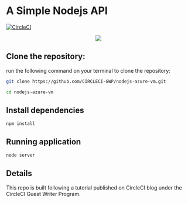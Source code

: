 # A Simple Nodejs API

[![CircleCI](https://circleci.com/gh/CIRCLECI-GWP/nodejs-azure-vm.svg?style=svg)](https://circleci.com/gh/CIRCLECI-GWP/nodejs-azure-vm)

<p align="center"><img src="https://avatars3.githubusercontent.com/u/59034516"></p>

## Clone the repository:

run the following command on your terminal to clone the repository:

```bash
git clone https://github.com/CIRCLECI-GWP/nodejs-azure-vm.git

cd nodejs-azure-vm
```

## Install dependencies

```
npm install
```

## Running application

```bash
node server
```

## Details

This repo is built following a tutorial published on CircleCI blog under the CircleCI Guest Writer Program.
